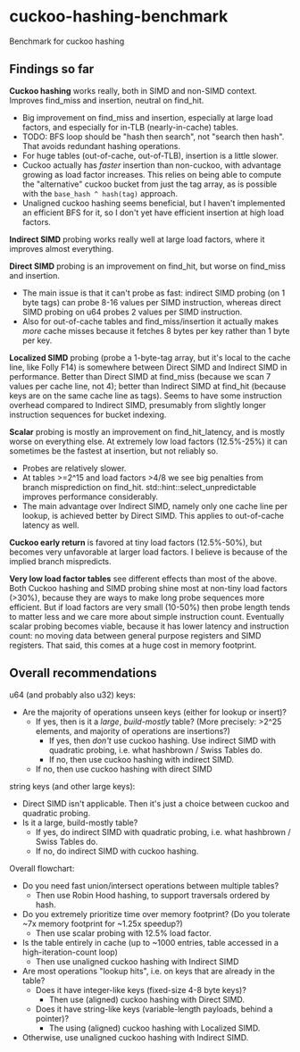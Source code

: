 # cuckoo-hashing-benchmark
Benchmark for cuckoo hashing

## Findings so far

**Cuckoo hashing** works really, both in SIMD and non-SIMD context. Improves find_miss and insertion, neutral on find_hit.
* Big improvement on find_miss and insertion, especially at large load factors, and especially for in-TLB (nearly-in-cache) tables.
* TODO: BFS loop should be "hash then search", not "search then hash". That avoids redundant hashing operations.
* For huge tables (out-of-cache, out-of-TLB), insertion is a little slower.
* Cuckoo actually has *faster* insertion than non-cuckoo, with advantage growing as load factor increases. This relies on being able to compute the "alternative" cuckoo bucket from just the tag array, as is possible with the `base_hash ^ hash(tag)` approach.
* Unaligned cuckoo hashing seems beneficial, but I haven't implemented an efficient BFS for it, so I don't yet have efficient insertion at high load factors.

**Indirect SIMD** probing works really well at large load factors, where it improves almost everything. 

**Direct SIMD** probing is an improvement on find_hit, but worse on find_miss and insertion.
* The main issue is that it can't probe as fast: indirect SIMD probing (on 1 byte tags) can probe 8-16 values per SIMD instruction, whereas direct SIMD probing on u64 probes 2 values per SIMD instruction. 
* Also for out-of-cache tables and find_miss/insertion it actually makes *more* cache misses because it fetches 8 bytes per key rather than 1 byte per key.

**Localized SIMD** probing (probe a 1-byte-tag array, but it's local to the cache line, like Folly F14) is somewhere between Direct SIMD and Indirect SIMD in performance. Better than Direct SIMD at find_miss (because we scan 7 values per cache line, not 4); better than Indirect SIMD at find_hit (because keys are on the same cache line as tags). Seems to have some instruction overhead compared to Indirect SIMD, presumably from slightly longer instruction sequences for bucket indexing.

**Scalar** probing is mostly an improvement on find_hit_latency, and is mostly worse on everything else. At extremely low load factors (12.5%-25%) it can sometimes be the fastest at insertion, but not reliably so.
* Probes are relatively slower.
* At tables >=2^15 and load factors >4/8 we see big penalties from branch misprediction on find_hit. std::hint::select_unpredictable improves performance considerably.
* The main advantage over Indirect SIMD, namely only one cache line per lookup, is achieved better by Direct SIMD. This applies to out-of-cache latency as well.

**Cuckoo early return** is favored at tiny load factors (12.5%-50%), but becomes very unfavorable at larger load factors. I believe is because of the implied branch mispredicts.

**Very low load factor tables** see different effects than most of the above. Both Cuckoo hashing and SIMD probing shine most at non-tiny load factors (>30%), because they are ways to make long probe sequences more efficient. But if load factors are very small (10-50%) then probe length tends to matter less and we care more about simple instruction count. Eventually scalar probing becomes viable, because it has lower latency and instruction count: no moving data between general purpose registers and SIMD registers. That said, this comes at a huge cost in memory footprint.

## Overall recommendations

u64 (and probably also u32) keys:
* Are the majority of operations unseen keys (either for lookup or insert)?
  * If yes, then is it a *large*, *build-mostly* table? (More precisely: >2^25 elements, and majority of operations are insertions?)
    * If yes, then *don't* use cuckoo hashing. Use indirect SIMD with quadratic probing, i.e. what hashbrown / Swiss Tables do.
    * If no, then use cuckoo hashing with indirect SIMD.
  * If no, then use cuckoo hashing with direct SIMD

string keys (and other large keys):
* Direct SIMD isn't applicable. Then it's just a choice between cuckoo and quadratic probing.
* Is it a large, build-mostly table?
  * If yes, do indirect SIMD with quadratic probing, i.e. what hashbrown / Swiss Tables do.
  * If no, do indirect SIMD with cuckoo hashing.

Overall flowchart:
* Do you need fast union/intersect operations between multiple tables?
  * Then use Robin Hood hashing, to support traversals ordered by hash.
* Do you extremely prioritize time over memory footprint? (Do you tolerate ~7x memory footprint for ~1.25x speedup?)
  * Then use scalar probing with 12.5% load factor.
* Is the table entirely in cache (up to ~1000 entries, table accessed in a high-iteration-count loop)
  * Then use unaligned cuckoo hashing with Indirect SIMD
* Are most operations "lookup hits", i.e. on keys that are already in the table?
  * Does it have integer-like keys (fixed-size 4-8 byte keys)?
    * Then use (aligned) cuckoo hashing with Direct SIMD.
  * Does it have string-like keys (variable-length payloads, behind a pointer)?
    * The using (aligned) cuckoo hashing with Localized SIMD.
* Otherwise, use unaligned cuckoo hashing with Indirect SIMD.